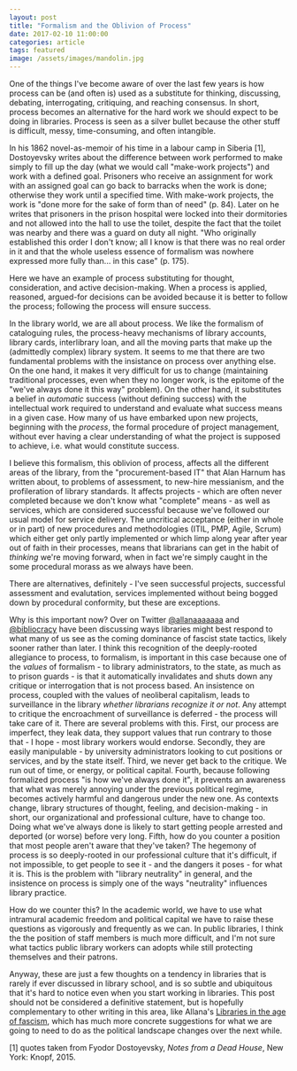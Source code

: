 ```yaml
---
layout: post
title: "Formalism and the Oblivion of Process"
date: 2017-02-10 11:00:00
categories: article
tags: featured
image: /assets/images/mandolin.jpg
---
```


One of the things I've become aware of over the last few years is how
process can be (and often is) used as a substitute for thinking,
discussing, debating, interrogating, critiquing, and reaching consensus.
In short, process becomes an alternative for the hard work we should
expect to be doing in libraries. Process is seen as a silver bullet
because the other stuff is difficult, messy, time-consuming, and often
intangible.

In his 1862 novel-as-memoir of his time in a labour camp in Siberia [1],
Dostoyevsky writes about the difference between work performed to make
simply to fill up the day (what we would call "make-work projects") and
work with a defined goal. Prisoners who receive an assignment for work
with an assigned goal can go back to barracks when the work is done;
otherwise they work until a specified time. With make-work projects, the
work is "done more for the sake of form than of need" (p. 84). Later on
he writes that prisoners in the prison hospital were locked into their
dormitories and not allowed into the hall to use the toilet, despite the
fact that the toilet was nearby and there was a guard on duty all night.
"Who originally established this order I don't know; all I know is that
there was no real order in it and that the whole useless essence of
formalism was nowhere expressed more fully than... in this case" (p.
175).

Here we have an example of process substituting for thought,
consideration, and active decision-making. When a process is applied,
reasoned, argued-for decisions can be avoided because it is better to
follow the process; following the process will ensure success.

In the library world, we are all about process. We like the formalism of
cataloguing rules, the process-heavy mechanisms of library accounts,
library cards, interlibrary loan, and all the moving parts that make up
the (admittedly complex) library system. It seems to me that there are
two fundamental problems with the insistance on process over anything
else. On the one hand, it makes it very difficult for us to change
(maintaining traditional processes, even when they no longer work, is
the epitome of the "we've always done it this way" problem). On the
other hand, it substitutes a belief in *automatic* success (without
defining success) with the intellectual work required to understand and
evaluate what success means in a given case. How many of us have
embarked upon new projects, beginning with the *process*, the formal
procedure of project management, without ever having a clear
understanding of what the project is supposed to achieve, i.e. what
would constitute success.

I believe this formalism, this oblivion of process, affects all
the different areas of the library, from the "procurement-based IT" that
Alan Harnum has written about, to problems of assessment, to new-hire
messianism, and the profileration of library standards. It affects
projects - which are often never completed because we don't know what
"complete" means - as well as services, which are considered successful
because we've followed our usual model for service delivery. The
uncritical acceptance (either in whole or in part) of new procedures and
methodologies (ITIL, PMP, Agile, Scrum) which either get only partly
implemented or which limp along year after year out of faith in their
processes, means that librarians can get in the habit of *thinking*
we're moving forward, when in fact we're simply caught in the some
procedural morass as we always have been.

There are alternatives, definitely - I've seen successful projects,
successful assessment and evalutation, services implemented without
being bogged down by procedural conformity, but these are exceptions.

Why is this important now? Over on Twitter
[@allanaaaaaaa](https://twitter.com/allanaaaaaaa) and
[@bibliocracy](https://twitter.com/bibliocracy) have been discussing
ways libraries might best respond to what many of us see as the coming
dominance of fascist state tactics, likely sooner rather than later. I
think this recognition of the deeply-rooted allegiance to process, to
formalism, is important in this case because one of the *values* of
formalism - to library administrators, to the state, as much as to
prison guards - is that it automatically invalidates and shuts down any
critique or interrogation that is not process based. An insistence on
process, coupled with the values of neoliberal capitalism, leads to
surveillance in the library *whether librarians recognize it or not*.
Any attempt to critique the encroachment of surveillance is deferred -
the process will take care of it. There are several problems with this.
First, our process are imperfect, they leak data, they support values
that run contrary to those that - I hope - most library workers would
endorse. Secondly, they are easily manipulable - by university
administrators looking to cut positions or services, and by the state
itself. Third, we never get back to the critique. We run out of time, or
energy, or political capital. Fourth, because following formalized
process "is how we've always done it", it prevents an awareness that
what was merely annoying under the previous political regime, becomes
actively harmful and dangerous under the new one. As contexts change,
library structures of thought, feeling, and decision-making - in short,
our organizational and professional culture, have to change too. Doing
what we've always done is likely to start getting people arrested and
deported (or worse) before very long. Fifth, how do you counter a
position that most people aren't aware that they've taken? The hegemony
of process is so deeply-rooted in our professional culture that it's
difficult, if not impossible, to get people to see it - and the dangers
it poses - for what it is. This is the problem with "library neutrality"
in general, and the insistence on process is simply one of the ways
"neutrality" influences library practice.

How do we counter this? In the academic world, we have to use what
intramural academic freedom and political capital we have to raise these
questions as vigorously and frequently as we can. In public libraries, I
think the the position of staff members is much more difficult, and I'm
not sure what tactics public library workers can adopts while still
protecting themselves and their patrons.

Anyway, these are just a few thoughts on a tendency in libraries that is
rarely if ever discussed in library school, and is so subtle and
ubiquitous that it's hard to notice even when you start working in
libraries. This post should not be considered a definitive statement,
but is hopefully complementary to other writing in this area, like
Allana's [Libraries in the age of
fascism](http://allanamayer.tumblr.com/post/156992322357/libraries-in-the-age-of-fascism), which has much more concrete suggestions for what we are going to need to do as the political landscape changes over the next while.

[1] quotes taken from Fyodor Dostoyevsky, *Notes from a Dead House*, New
York: Knopf, 2015.
